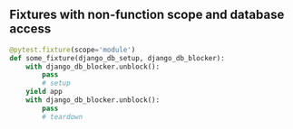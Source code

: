 ## Fixtures with non-function scope and database access
```python
@pytest.fixture(scope='module')
def some_fixture(django_db_setup, django_db_blocker):
    with django_db_blocker.unblock():
        pass
        # setup
    yield app
    with django_db_blocker.unblock():
        pass
        # teardown
```
